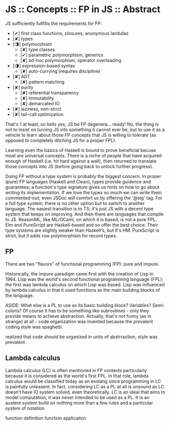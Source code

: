 # JS :: Concepts :: FP in JS :: Abstract

JS sufficiently fullfills the requirements for FP:
- [✔] first class functions, closures, anonymous lambdas
- [✘] types
- [🌗] polymorphism
  - [✘] type classes
  - [✔] parametric polymorphism, generics
  - [✘] ad-hoc polymorphism, operator overloading
- [🌗] expression-based syntax
  - [✘] auto-currying (requires discipline)
- [✘] ADT
  - [✘] pattern matching
- [✘] purity
  - [✘] referential transparency
  - [✘] immutability
  - [✘] demarcated IO
- [✘] laziness, non-strict
- [✘] tail-call optimization


That's 1 at least, so hells yes, JS be FP degenera… ready! No, the thing is not to insist on turning JS into something it cannot ever be, but to use it as a vehicle to learn about those FP concepts that JS is willing to tolerate (as opposed to completely ditching JS for a proper FPL).

Learning even the basics of Haskell is bound to prove beneficial becuse most are universal concepts. There is a niche of people that have acquired enough of Haskell (i.e. hit hard against a wall), then returned to translate those concepts into JS (before going back to unlock further progress).

Doing FP without a type system is probably the biggest concern. In proper (pure) FP languages (Haskell and Clean), types provide guidence and guarantees; a function's type signature gives us hints on how to go about writing its implementation. If we love the types so much we can write them commented-out; even JSDoc will comfort us by offering the '@sig' tag. For a full type system, there is no other option but to switch to another language. The easiest transition is to TS; it's just JS with a decent type system that keeps on improving. And then there are languages that compile to JS. ReasonML, like ML/OCaml, on which it is based, is not a pure FPL. Elm and PureScript are Haskell-based and so offer the best choice. Their type systems are slightly weaker than Haskell's, but it's HM. PureScript is strict, but it adds row polymorphism for record types.

## FP

There are two "flavors" of functional programming (FP): pure and impure.

Historically, the impure paradigm came first with the creation of Lisp in 1964. Lisp was the world's second functional programming language (FPL); the first was lambda calculus on which Lisp was based. Lisp was influenced by lambda calculus in that it used functions as the main building blocks of the language.

ASIDE: What else is a PL to use as its basic building block? Variables? Semi-colons? Of course it has to be something like subroutines - only they provide means to achieve abstraction. Actually, that's not funny (as in strange) at all - code organization was invented because the prevalent coding style was spaghetti.

realized that code should be organized in units of abstrraction, style was prevalent.



## Lambda calculus

Lambda calculus (LC) is often mentioned in FP contexts particularly because it is considered as the world's first FPL. In that role, lambda calculus would be classified today as an esolang since programming in LC is painfully unleasent. In fact, considering LC as a PL at all is unsound as LC doesn't have IO system solved, even theoretically. LC is an ideal that aims to model computation; it was never intended to be used as a PL. It is an austere system build on nothing more than a few rules and a particular system of notation.


function definition
function applicaiton
